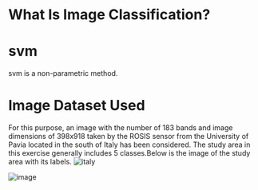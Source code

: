 # What Is Image Classification?

# svm 
svm is a non-parametric method.



# Image Dataset Used
For this purpose, an image with the number of 183 bands and image dimensions of 398x918 taken by the ROSIS sensor from the University of Pavia located in the south of Italy has been considered.
The study area in this exercise generally includes 5 classes.Below is the image of the study area with its labels.
![italy](https://github.com/bakhshiintel/Support-vector-machine/assets/98385786/258b2006-07b2-403d-835f-16121a417071)

![image](https://github.com/bakhshiintel/Support-vector-machine/assets/98385786/e1b73432-b897-48f2-a974-ebc84b69a9be)


